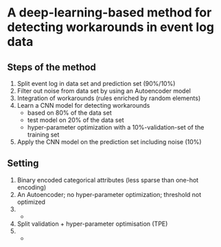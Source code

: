 # A deep-learning-based method for detecting workarounds in event log data


## Steps of the method
1. Split event log in data set and prediction set (90%/10%)
2. Filter out noise from data set by using an Autoencoder model
3. Integration of workarounds (rules enriched by random elements)
4. Learn a CNN model for detecting workarounds 
    - based on 80% of the data set
    - test model on 20% of the data set 
    - hyper-parameter optimization with a 10%-validation-set of the training set
5. Apply the CNN model on the prediction set including noise (10%)

## Setting
1. Binary encoded categorical attributes (less sparse than one-hot encoding)
2. An Autoencoder; no hyper-parameter optimization; threshold not optimized 
3. -
4. Split validation + hyper-parameter optimisation (TPE)
5. -



